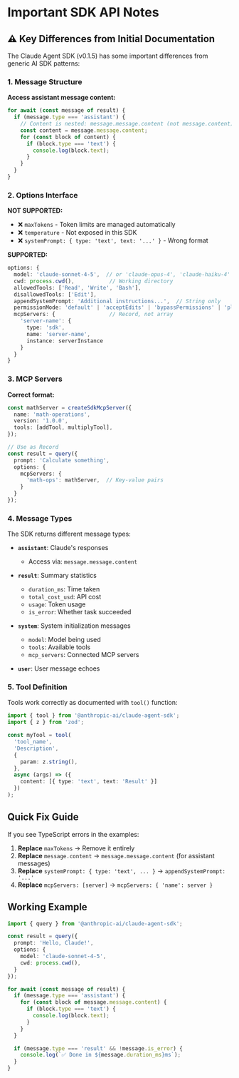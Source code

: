 # Important SDK API Notes

## ⚠️ Key Differences from Initial Documentation

The Claude Agent SDK (v0.1.5) has some important differences from generic AI SDK patterns:

### 1. Message Structure

**Access assistant message content:**
```typescript
for await (const message of result) {
  if (message.type === 'assistant') {
    // Content is nested: message.message.content (not message.content)
    const content = message.message.content;
    for (const block of content) {
      if (block.type === 'text') {
        console.log(block.text);
      }
    }
  }
}
```

### 2. Options Interface

**NOT SUPPORTED:**
- ❌ `maxTokens` - Token limits are managed automatically
- ❌ `temperature` - Not exposed in this SDK
- ❌ `systemPrompt: { type: 'text', text: '...' }` - Wrong format

**SUPPORTED:**
```typescript
options: {
  model: 'claude-sonnet-4-5',  // or 'claude-opus-4', 'claude-haiku-4'
  cwd: process.cwd(),           // Working directory
  allowedTools: ['Read', 'Write', 'Bash'],
  disallowedTools: ['Edit'],
  appendSystemPrompt: 'Additional instructions...',  // String only
  permissionMode: 'default' | 'acceptEdits' | 'bypassPermissions' | 'plan',
  mcpServers: {                 // Record, not array
    'server-name': {
      type: 'sdk',
      name: 'server-name',
      instance: serverInstance
    }
  }
}
```

### 3. MCP Servers

**Correct format:**
```typescript
const mathServer = createSdkMcpServer({
  name: 'math-operations',
  version: '1.0.0',
  tools: [addTool, multiplyTool],
});

// Use as Record
const result = query({
  prompt: 'Calculate something',
  options: {
    mcpServers: {
      'math-ops': mathServer,  // Key-value pairs
    }
  }
});
```

### 4. Message Types

The SDK returns different message types:

- **`assistant`**: Claude's responses
  - Access via: `message.message.content`

- **`result`**: Summary statistics
  - `duration_ms`: Time taken
  - `total_cost_usd`: API cost
  - `usage`: Token usage
  - `is_error`: Whether task succeeded

- **`system`**: System initialization messages
  - `model`: Model being used
  - `tools`: Available tools
  - `mcp_servers`: Connected MCP servers

- **`user`**: User message echoes

### 5. Tool Definition

Tools work correctly as documented with `tool()` function:

```typescript
import { tool } from '@anthropic-ai/claude-agent-sdk';
import { z } from 'zod';

const myTool = tool(
  'tool_name',
  'Description',
  {
    param: z.string(),
  },
  async (args) => ({
    content: [{ type: 'text', text: 'Result' }]
  })
);
```

## Quick Fix Guide

If you see TypeScript errors in the examples:

1. **Replace** `maxTokens` → Remove it entirely
2. **Replace** `message.content` → `message.message.content` (for assistant messages)
3. **Replace** `systemPrompt: { type: 'text', ... }` → `appendSystemPrompt: '...'`
4. **Replace** `mcpServers: [server]` → `mcpServers: { 'name': server }`

## Working Example

```typescript
import { query } from '@anthropic-ai/claude-agent-sdk';

const result = query({
  prompt: 'Hello, Claude!',
  options: {
    model: 'claude-sonnet-4-5',
    cwd: process.cwd(),
  }
});

for await (const message of result) {
  if (message.type === 'assistant') {
    for (const block of message.message.content) {
      if (block.type === 'text') {
        console.log(block.text);
      }
    }
  }

  if (message.type === 'result' && !message.is_error) {
    console.log(`✅ Done in ${message.duration_ms}ms`);
  }
}
```
